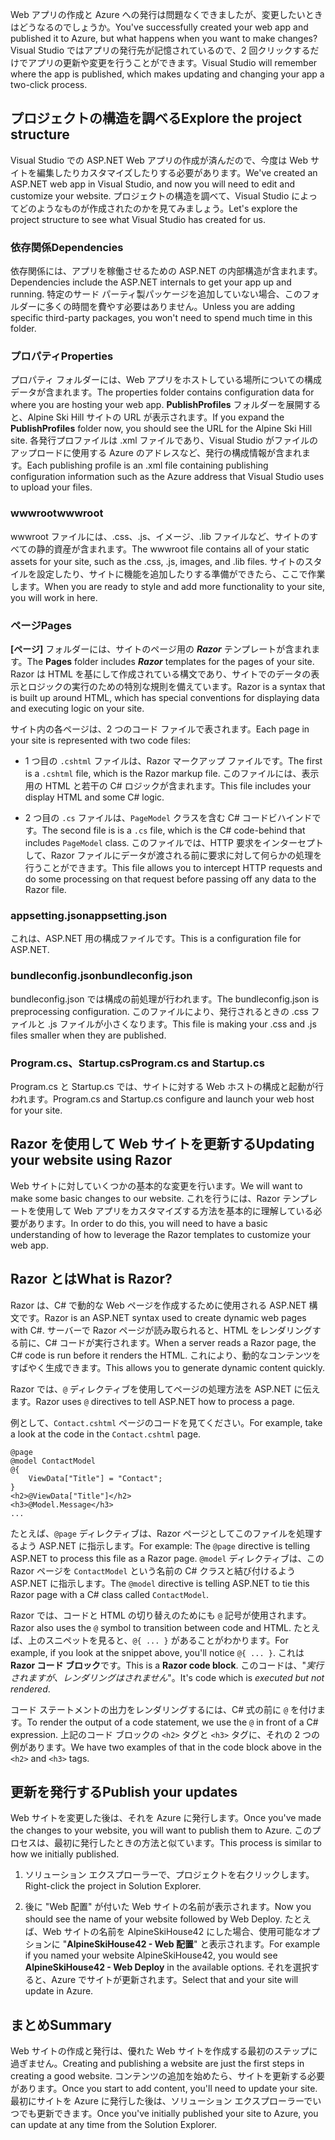 <span data-ttu-id="f026e-101">Web アプリの作成と Azure への発行は問題なくできましたが、変更したいときはどうなるのでしょうか。</span><span class="sxs-lookup"><span data-stu-id="f026e-101">You've successfully created your web app and published it to Azure, but what happens when you want to make changes?</span></span> <span data-ttu-id="f026e-102">Visual Studio ではアプリの発行先が記憶されているので、2 回クリックするだけでアプリの更新や変更を行うことができます。</span><span class="sxs-lookup"><span data-stu-id="f026e-102">Visual Studio will remember where the app is published, which makes updating and changing your app a two-click process.</span></span>

## <a name="explore-the-project-structure"></a><span data-ttu-id="f026e-103">プロジェクトの構造を調べる</span><span class="sxs-lookup"><span data-stu-id="f026e-103">Explore the project structure</span></span>

<span data-ttu-id="f026e-104">Visual Studio での ASP.NET Web アプリの作成が済んだので、今度は Web サイトを編集したりカスタマイズしたりする必要があります。</span><span class="sxs-lookup"><span data-stu-id="f026e-104">We've created an ASP.NET web app in Visual Studio, and now you will need to edit and customize your website.</span></span> <span data-ttu-id="f026e-105">プロジェクトの構造を調べて、Visual Studio によってどのようなものが作成されたのかを見てみましょう。</span><span class="sxs-lookup"><span data-stu-id="f026e-105">Let's explore the project structure to see what Visual Studio has created for us.</span></span>

### <a name="dependencies"></a><span data-ttu-id="f026e-106">依存関係</span><span class="sxs-lookup"><span data-stu-id="f026e-106">Dependencies</span></span>

<span data-ttu-id="f026e-107">依存関係には、アプリを稼働させるための ASP.NET の内部構造が含まれます。</span><span class="sxs-lookup"><span data-stu-id="f026e-107">Dependencies include the ASP.NET internals to get your app up and running.</span></span> <span data-ttu-id="f026e-108">特定のサード パーティ製パッケージを追加していない場合、このフォルダーに多くの時間を費やす必要はありません。</span><span class="sxs-lookup"><span data-stu-id="f026e-108">Unless you are adding specific third-party packages, you won't need to spend much time in this folder.</span></span>

### <a name="properties"></a><span data-ttu-id="f026e-109">プロパティ</span><span class="sxs-lookup"><span data-stu-id="f026e-109">Properties</span></span>

<span data-ttu-id="f026e-110">プロパティ フォルダーには、Web アプリをホストしている場所についての構成データが含まれます。</span><span class="sxs-lookup"><span data-stu-id="f026e-110">The properties folder contains configuration data for where you are hosting your web app.</span></span> <span data-ttu-id="f026e-111">**PublishProfiles** フォルダーを展開すると、Alpine Ski Hill サイトの URL が表示されます。</span><span class="sxs-lookup"><span data-stu-id="f026e-111">If you expand the **PublishProfiles** folder now, you should see the URL for the Alpine Ski Hill site.</span></span> <span data-ttu-id="f026e-112">各発行プロファイルは .xml ファイルであり、Visual Studio がファイルのアップロードに使用する Azure のアドレスなど、発行の構成情報が含まれます。</span><span class="sxs-lookup"><span data-stu-id="f026e-112">Each publishing profile is an .xml file containing publishing configuration information such as the Azure address that Visual Studio uses to upload your files.</span></span>

### <a name="wwwroot"></a><span data-ttu-id="f026e-113">wwwroot</span><span class="sxs-lookup"><span data-stu-id="f026e-113">wwwroot</span></span>

<span data-ttu-id="f026e-114">wwwroot ファイルには、.css、.js、イメージ、.lib ファイルなど、サイトのすべての静的資産が含まれます。</span><span class="sxs-lookup"><span data-stu-id="f026e-114">The wwwroot file contains all of your static assets for your site, such as the .css, .js, images, and .lib files.</span></span> <span data-ttu-id="f026e-115">サイトのスタイルを設定したり、サイトに機能を追加したりする準備ができたら、ここで作業します。</span><span class="sxs-lookup"><span data-stu-id="f026e-115">When you are ready to style and add more functionality to your site, you will work in here.</span></span>

### <a name="pages"></a><span data-ttu-id="f026e-116">ページ</span><span class="sxs-lookup"><span data-stu-id="f026e-116">Pages</span></span>

<span data-ttu-id="f026e-117">**[ページ]** フォルダーには、サイトのページ用の _**Razor**_ テンプレートが含まれます。</span><span class="sxs-lookup"><span data-stu-id="f026e-117">The **Pages** folder includes _**Razor**_ templates for the pages of your site.</span></span>
<span data-ttu-id="f026e-118">Razor は HTML を基にして作成されている構文であり、サイトでのデータの表示とロジックの実行のための特別な規則を備えています。</span><span class="sxs-lookup"><span data-stu-id="f026e-118">Razor is a syntax that is built up around HTML, which has special conventions for displaying data and executing logic on your site.</span></span>

<span data-ttu-id="f026e-119">サイト内の各ページは、2 つのコード ファイルで表されます。</span><span class="sxs-lookup"><span data-stu-id="f026e-119">Each page in your site is represented with two code files:</span></span>

- <span data-ttu-id="f026e-120">1 つ目の `.cshtml` ファイルは、Razor マークアップ ファイルです。</span><span class="sxs-lookup"><span data-stu-id="f026e-120">The first is a `.cshtml` file, which is the Razor markup file.</span></span> <span data-ttu-id="f026e-121">このファイルには、表示用の HTML と若干の C# ロジックが含まれます。</span><span class="sxs-lookup"><span data-stu-id="f026e-121">This file includes your display HTML and some C# logic.</span></span>

- <span data-ttu-id="f026e-122">2 つ目の `.cs` ファイルは、`PageModel` クラスを含む C# コードビハインドです。</span><span class="sxs-lookup"><span data-stu-id="f026e-122">The second file is is a `.cs` file, which is the C# code-behind that includes `PageModel` class.</span></span> <span data-ttu-id="f026e-123">このファイルでは、HTTP 要求をインターセプトして、Razor ファイルにデータが渡される前に要求に対して何らかの処理を行うことができます。</span><span class="sxs-lookup"><span data-stu-id="f026e-123">This file allows you to intercept HTTP requests and do some processing on that request before passing off any data to the Razor file.</span></span>

### <a name="appsettingjson"></a><span data-ttu-id="f026e-124">appsetting.json</span><span class="sxs-lookup"><span data-stu-id="f026e-124">appsetting.json</span></span>

<span data-ttu-id="f026e-125">これは、ASP.NET 用の構成ファイルです。</span><span class="sxs-lookup"><span data-stu-id="f026e-125">This is a configuration file for ASP.NET.</span></span>

### <a name="bundleconfigjson"></a><span data-ttu-id="f026e-126">bundleconfig.json</span><span class="sxs-lookup"><span data-stu-id="f026e-126">bundleconfig.json</span></span>

<span data-ttu-id="f026e-127">bundleconfig.json では構成の前処理が行われます。</span><span class="sxs-lookup"><span data-stu-id="f026e-127">The bundleconfig.json is preprocessing configuration.</span></span> <span data-ttu-id="f026e-128">このファイルにより、発行されるときの .css ファイルと .js ファイルが小さくなります。</span><span class="sxs-lookup"><span data-stu-id="f026e-128">This file is making your .css and .js files smaller when they are published.</span></span>

### <a name="programcs-and-startupcs"></a><span data-ttu-id="f026e-129">Program.cs、Startup.cs</span><span class="sxs-lookup"><span data-stu-id="f026e-129">Program.cs and Startup.cs</span></span>

<span data-ttu-id="f026e-130">Program.cs と Startup.cs では、サイトに対する Web ホストの構成と起動が行われます。</span><span class="sxs-lookup"><span data-stu-id="f026e-130">Program.cs and Startup.cs configure and launch your web host for your site.</span></span>

## <a name="updating-your-website-using-razor"></a><span data-ttu-id="f026e-131">Razor を使用して Web サイトを更新する</span><span class="sxs-lookup"><span data-stu-id="f026e-131">Updating your website using Razor</span></span>

<span data-ttu-id="f026e-132">Web サイトに対していくつかの基本的な変更を行います。</span><span class="sxs-lookup"><span data-stu-id="f026e-132">We will want to make some basic changes to our website.</span></span> <span data-ttu-id="f026e-133">これを行うには、Razor テンプレートを使用して Web アプリをカスタマイズする方法を基本的に理解している必要があります。</span><span class="sxs-lookup"><span data-stu-id="f026e-133">In order to do this, you will need to have a basic understanding of how to leverage the Razor templates to customize your web app.</span></span>

## <a name="what-is-razor"></a><span data-ttu-id="f026e-134">Razor とは</span><span class="sxs-lookup"><span data-stu-id="f026e-134">What is Razor?</span></span>

<span data-ttu-id="f026e-135">Razor は、C# で動的な Web ページを作成するために使用される ASP.NET 構文です。</span><span class="sxs-lookup"><span data-stu-id="f026e-135">Razor is an ASP.NET syntax used to create dynamic web pages with C#.</span></span> <span data-ttu-id="f026e-136">サーバーで Razor ページが読み取られると、HTML をレンダリングする前に、C# コードが実行されます。</span><span class="sxs-lookup"><span data-stu-id="f026e-136">When a server reads a Razor page, the C# code is run before it renders the HTML.</span></span> <span data-ttu-id="f026e-137">これにより、動的なコンテンツをすばやく生成できます。</span><span class="sxs-lookup"><span data-stu-id="f026e-137">This allows you to generate dynamic content quickly.</span></span>

<span data-ttu-id="f026e-138">Razor では、`@` ディレクティブを使用してページの処理方法を ASP.NET に伝えます。</span><span class="sxs-lookup"><span data-stu-id="f026e-138">Razor uses `@` directives to tell ASP.NET how to process a page.</span></span>

<span data-ttu-id="f026e-139">例として、`Contact.cshtml` ページのコードを見てください。</span><span class="sxs-lookup"><span data-stu-id="f026e-139">For example, take a look at the code in the `Contact.cshtml` page.</span></span>

```aspx-csharp
@page
@model ContactModel
@{
    ViewData["Title"] = "Contact";
}
<h2>@ViewData["Title"]</h2>
<h3>@Model.Message</h3>
...
```

<span data-ttu-id="f026e-140">たとえば、`@page` ディレクティブは、Razor ページとしてこのファイルを処理するよう ASP.NET に指示します。</span><span class="sxs-lookup"><span data-stu-id="f026e-140">For example: The `@page` directive is telling ASP.NET to process this file as a Razor page.</span></span>
<span data-ttu-id="f026e-141">`@model` ディレクティブは、この Razor ページを `ContactModel` という名前の C# クラスと結び付けるよう ASP.NET に指示します。</span><span class="sxs-lookup"><span data-stu-id="f026e-141">The `@model` directive is telling ASP.NET to tie this Razor page with a C# class called `ContactModel`.</span></span>

<span data-ttu-id="f026e-142">Razor では、コードと HTML の切り替えのためにも `@` 記号が使用されます。</span><span class="sxs-lookup"><span data-stu-id="f026e-142">Razor also uses the `@` symbol to transition between code and HTML.</span></span>
<span data-ttu-id="f026e-143">たとえば、上のスニペットを見ると、`@{ ... }` があることがわかります。</span><span class="sxs-lookup"><span data-stu-id="f026e-143">For example, if you look at the snippet above, you'll notice `@{ ... }`.</span></span> <span data-ttu-id="f026e-144">これは **Razor コード ブロック**です。</span><span class="sxs-lookup"><span data-stu-id="f026e-144">This is a **Razor code block**.</span></span> <span data-ttu-id="f026e-145">このコードは、"_実行されますが、レンダリングはされません_"。</span><span class="sxs-lookup"><span data-stu-id="f026e-145">It's code which is _executed but not rendered_.</span></span>

<span data-ttu-id="f026e-146">コード ステートメントの出力をレンダリングするには、C# 式の前に `@` を付けます。</span><span class="sxs-lookup"><span data-stu-id="f026e-146">To render the output of a code statement, we use the `@` in front of a C# expression.</span></span> <span data-ttu-id="f026e-147">上記のコード ブロックの `<h2>` タグと `<h3>` タグに、それの 2 つの例があります。</span><span class="sxs-lookup"><span data-stu-id="f026e-147">We have two examples of that in the code block above in the `<h2>` and `<h3>` tags.</span></span>

## <a name="publish-your-updates"></a><span data-ttu-id="f026e-148">更新を発行する</span><span class="sxs-lookup"><span data-stu-id="f026e-148">Publish your updates</span></span>

<span data-ttu-id="f026e-149">Web サイトを変更した後は、それを Azure に発行します。</span><span class="sxs-lookup"><span data-stu-id="f026e-149">Once you've made the changes to your website, you will want to publish them to Azure.</span></span> <span data-ttu-id="f026e-150">このプロセスは、最初に発行したときの方法と似ています。</span><span class="sxs-lookup"><span data-stu-id="f026e-150">This process is similar to how we initially published.</span></span>

1. <span data-ttu-id="f026e-151">ソリューション エクスプローラーで、プロジェクトを右クリックします。</span><span class="sxs-lookup"><span data-stu-id="f026e-151">Right-click the project in Solution Explorer.</span></span>

1. <span data-ttu-id="f026e-152">後に "Web 配置" が付いた Web サイトの名前が表示されます。</span><span class="sxs-lookup"><span data-stu-id="f026e-152">Now you should see the name of your website followed by Web Deploy.</span></span> <span data-ttu-id="f026e-153">たとえば、Web サイトの名前を AlpineSkiHouse42 にした場合、使用可能なオプションに "**AlpineSkiHouse42 - Web 配置**" と表示されます。</span><span class="sxs-lookup"><span data-stu-id="f026e-153">For example if you named your website AlpineSkiHouse42, you would see **AlpineSkiHouse42 - Web Deploy** in the available options.</span></span> <span data-ttu-id="f026e-154">それを選択すると、Azure でサイトが更新されます。</span><span class="sxs-lookup"><span data-stu-id="f026e-154">Select that and your site will update in Azure.</span></span>

## <a name="summary"></a><span data-ttu-id="f026e-155">まとめ</span><span class="sxs-lookup"><span data-stu-id="f026e-155">Summary</span></span>

<span data-ttu-id="f026e-156">Web サイトの作成と発行は、優れた Web サイトを作成する最初のステップに過ぎません。</span><span class="sxs-lookup"><span data-stu-id="f026e-156">Creating and publishing a website are just the first steps in creating a good website.</span></span> <span data-ttu-id="f026e-157">コンテンツの追加を始めたら、サイトを更新する必要があります。</span><span class="sxs-lookup"><span data-stu-id="f026e-157">Once you start to add content, you'll need to update your site.</span></span> <span data-ttu-id="f026e-158">最初にサイトを Azure に発行した後は、ソリューション エクスプローラーでいつでも更新できます。</span><span class="sxs-lookup"><span data-stu-id="f026e-158">Once you've initially published your site to Azure, you can update at any time from the Solution Explorer.</span></span>
